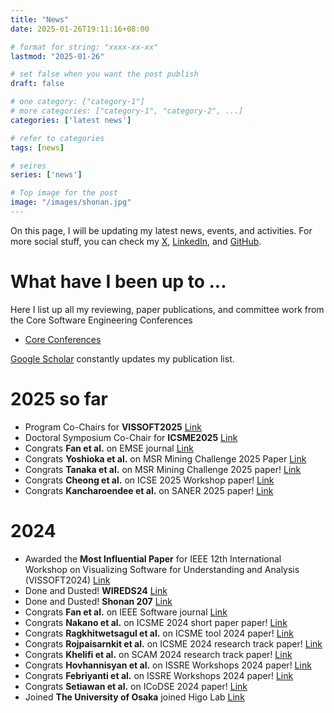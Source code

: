 ```yaml
---
title: "News"
date: 2025-01-26T19:11:16+08:00

# format for string: "xxxx-xx-xx"
lastmod: "2025-01-26"

# set false when you want the post publish
draft: false

# one category: ["category-1"] 
# more categories: ["category-1", "category-2", ...]
categories: ['latest news']

# refer to categories
tags: [news]

# seires
series: ['news']

# Top image for the post
image: "/images/shonan.jpg"
---
```


<!--more-->
On this page, I will be updating my latest news, events, and activities.
For more social stuff, you can check my [X](https://x.com/Augaiko), [LinkedIn](https://www.linkedin.com/in/raula-gaikovina-kula-70b75545/), and [GitHub](https://github.com/raux).

# What have I been up to ...
Here I list up all my reviewing, paper publications, and committee work from the Core Software Engineering Conferences

- [Core Conferences](https://conf.researchr.org/profile/raulakula)

[Google Scholar](https://scholar.google.com.au/citations?hl=en&user=BxUrdQEAAAAJ&view_op=list_works&sortby=pubdate) constantly updates my publication list.

# 2025 so far
- Program Co-Chairs for **VISSOFT2025** [Link](https://vissoft.io/2025/)
- Doctoral Symposium Co-Chair for **ICSME2025** [Link](https://conf.researchr.org/track/icsme-2025/icsme-2025-doctoral-symposium)
- Congrats **Fan et al.** on EMSE journal [Link](https://link.springer.com/article/10.1007/s10664-024-10599-6)
- Congrats **Yoshioka et al.** on MSR Mining Challenge 2025 Paper [Link](https://2025.msrconf.org/track/msr-2025-mining-challenge)
- Congrats **Tanaka et al.** on MSR Mining Challenge 2025 paper! [Link](https://2025.msrconf.org/track/msr-2025-mining-challenge)
- Congrats **Cheong et al.** on ICSE 2025 Workshop paper! [Link](https://arxiv.org/pdf/2501.09482)
- Congrats **Kancharoendee et al.** on SANER 2025 paper! [Link](https://conf.researchr.org/track/saner-2025/saner-2025-early-research-achievement-era--track)

# 2024 

- Awarded the **Most Influential Paper** for IEEE 12th International Workshop on Visualizing Software for Understanding and Analysis (VISSOFT2024) [Link](https://sel.ist.osaka-u.ac.jp/topics/award_VISSOFT2024_raula/index.html.en) 
- Done and Dusted!  **WIREDS24** [Link](https://wireds2024.github.io/)
- Done and Dusted! **Shonan 207** [Link](https://shonan.nii.ac.jp/seminars/207/)
- Congrats **Fan et al.** on IEEE Software journal [Link](https://ieeexplore.ieee.org/document/10767746)
- Congrats **Nakano et al.** on ICSME 2024 short paper paper! [Link](https://arxiv.org/pdf/2409.12544)
- Congrats **Ragkhitwetsagul et al.** on ICSME tool 2024 paper! [Link](https://arxiv.org/pdf/2408.16452)
- Congrats **Rojpaisarnkit et al.** on ICSME 2024 research track paper! [Link](https://arxiv.org/pdf/2408.02262)
- Congrats **Khelifi et al.** on SCAM 2024 research track paper! [Link](https://ieeexplore.ieee.org/abstract/document/10795351)
- Congrats **Hovhannisyan et al.** on ISSRE Workshops 2024 paper! [Link](https://arxiv.org/pdf/2410.05992)
- Congrats **Febriyanti et al.** on ISSRE Workshops 2024 paper! [Link](https://arxiv.org/pdf/2410.05683)
- Congrats **Setiawan et al.** on ICoDSE 2024 paper! [Link](https://ieeexplore.ieee.org/abstract/document/10829876)
- Joined **The University of Osaka** joined Higo Lab [Link](https://sel.ist.osaka-u.ac.jp/)